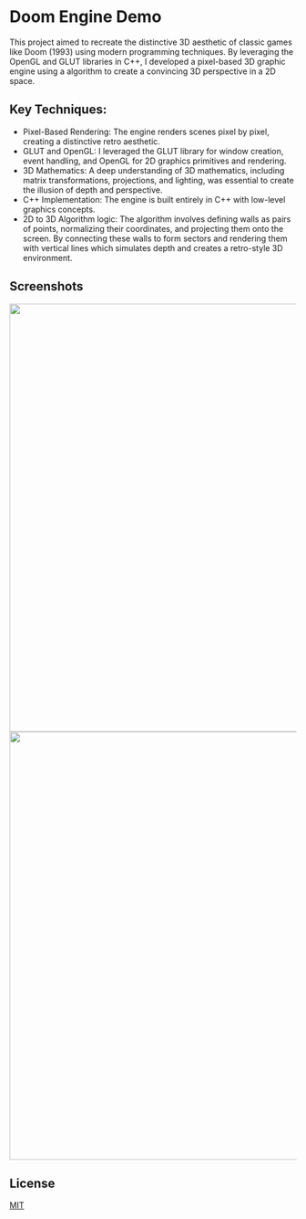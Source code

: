 # Doom Engine Demo
This project aimed to recreate the distinctive 3D aesthetic of classic games like Doom (1993) using modern programming techniques. By leveraging the OpenGL and GLUT libraries in C++, I developed a pixel-based 3D graphic engine using a algorithm to create a convincing 3D perspective in a 2D space.

## Key Techniques:
+ Pixel-Based Rendering: The engine renders scenes pixel by pixel, creating a distinctive retro aesthetic.
+ GLUT and OpenGL: I leveraged the GLUT library for window creation, event handling, and OpenGL for 2D graphics primitives and rendering.
+ 3D Mathematics: A deep understanding of 3D mathematics, including matrix transformations, projections, and lighting, was essential to create the illusion of depth and perspective.
+ C++ Implementation: The engine is built entirely in C++ with low-level graphics concepts.
+ 2D to 3D Algorithm logic: The algorithm involves defining walls as pairs of points, normalizing their coordinates, and projecting them onto the screen. By connecting these walls to form sectors and rendering them with vertical lines which simulates depth and creates a retro-style 3D environment.

## Screenshots
<img src="1.png" width="750">
<img src="2.png" width="750">

## License
[MIT](https://choosealicense.com/licenses/mit/)
